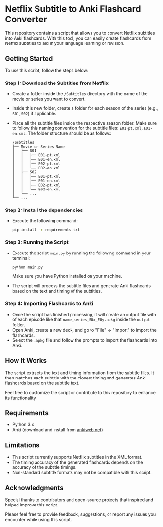 # Netflix Subtitle to Anki Flashcard Converter

This repository contains a script that allows you to convert Netflix subtitles into Anki flashcards. With this tool, you can easily create flashcards from Netflix subtitles to aid in your language learning or revision.

## Getting Started

To use this script, follow the steps below:

### Step 1: Download the Subtitles from Netflix

- Create a folder inside the `/Subtitles` directory with the name of the movie or series you want to convert.
- Inside this new folder, create a folder for each season of the series (e.g., `S01`, `S02`) if applicable.
- Place all the subtitle files inside the respective season folder. Make sure to follow this naming convention for the subtitle files: `E01-pt.xml`, `E01-en.xml`. The folder structure should be as follows:

  ```
  /Subtitles
  ├── Movie or Series Name
  │   ├── S01
  │   │   ├── E01-pt.xml
  │   │   ├── E01-en.xml
  │   │   ├── E02-pt.xml
  │   │   └── E02-en.xml
  │   ├── S02
  │   │   ├── E01-pt.xml
  │   │   ├── E01-en.xml
  │   │   ├── E02-pt.xml
  │   │   └── E02-en.xml
  │   └── ...
  └── ...
  ```
### Step 2: Install the dependencies
- Execute the following command: 
  ```bash
  pip install -r requirements.txt
  ```
### Step 3: Running the Script

- Execute the script `main.py` by running the following command in your terminal:

  ```bash
  python main.py
  ```

  Make sure you have Python installed on your machine.

- The script will process the subtitle files and generate Anki flashcards based on the text and timing of the subtitles.

### Step 4: Importing Flashcards to Anki

- Once the script has finished processing, it will create an output file with of each episode like that `name_series_S0x_E0y.apkg` inside the `output` folder.
- Open Anki, create a new deck, and go to "File" -> "Import" to import the flashcards.
- Select the `.apkg` file and follow the prompts to import the flashcards into Anki.

## How It Works

The script extracts the text and timing information from the subtitle files. It then matches each subtitle with the closest timing and generates Anki flashcards based on the subtitle text.

Feel free to customize the script or contribute to this repository to enhance its functionality.

## Requirements

- Python 3.x
- Anki (download and install from [ankiweb.net](https://ankiweb.net/))

## Limitations

- This script currently supports Netflix subtitles in the XML format.
- The timing accuracy of the generated flashcards depends on the accuracy of the subtitle timings.
- Non-standard subtitle formats may not be compatible with this script.

## Acknowledgments

Special thanks to contributors and open-source projects that inspired and helped improve this script.

Please feel free to provide feedback, suggestions, or report any issues you encounter while using this script.
